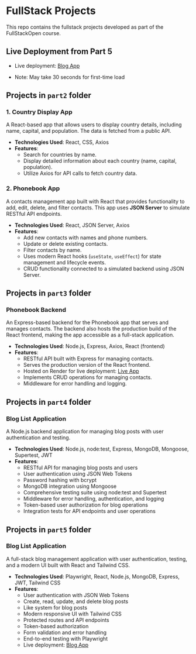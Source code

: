 # FullStack Projects
This repo contains the fullstack projects developed as part of the FullStackOpen course.

## Live Deployment from Part 5
  - Live deployment: [Blog App](https://blog-app-ipr7.onrender.com/)
  
  - Note: May take 30 seconds for first-time load 

## Projects in `part2` folder

### 1. Country Display App
A React-based app that allows users to display country details, including name, capital, and population. The data is fetched from a public API.
- **Technologies Used**: React, CSS, Axios
- **Features**:
  - Search for countries by name.
  - Display detailed information about each country (name, capital, population).
  - Utilize Axios for API calls to fetch country data.

### 2. Phonebook App
A contacts management app built with React that provides functionality to add, edit, delete, and filter contacts. This app uses **JSON Server** to simulate RESTful API endpoints.
- **Technologies Used**: React, JSON Server, Axios
- **Features**:
  - Add new contacts with names and phone numbers.
  - Update or delete existing contacts.
  - Filter contacts by name.
  - Uses modern React hooks (`useState`, `useEffect`) for state management and lifecycle events.
  - CRUD functionality connected to a simulated backend using JSON Server.

## Projects in `part3` folder

### Phonebook Backend
An Express-based backend for the Phonebook app that serves and manages contacts. The backend also hosts the production build of the React frontend, making the app accessible as a full-stack application.
- **Technologies Used**: Node.js, Express, Axios, React (frontend)
- **Features**:
  - RESTful API built with Express for managing contacts.
  - Serves the production version of the React frontend.
  - Hosted on Render for live deployment: [Live App](https://full-stack-5jvd.onrender.com)
  - Implements CRUD operations for managing contacts.
  - Middleware for error handling and logging.

## Projects in `part4` folder

### Blog List Application
A Node.js backend application for managing blog posts with user authentication and testing.
- **Technologies Used**: Node.js, node:test, Express, MongoDB, Mongoose, Supertest, JWT
- **Features**:
  - RESTful API for managing blog posts and users
  - User authentication using JSON Web Tokens
  - Password hashing with bcrypt
  - MongoDB integration using Mongoose
  - Comprehensive testing suite using node:test and Supertest
  - Middleware for error handling, authentication, and logging
  - Token-based user authorization for blog operations
  - Integration tests for API endpoints and user operations

## Projects in `part5` folder

### Blog List Application
A full-stack blog management application with user authentication, testing, and a modern UI built with React and Tailwind CSS.
- **Technologies Used**: Playwright, React, Node.js, MongoDB, Express, JWT, Tailwind CSS
- **Features**:
  - User authentication with JSON Web Tokens
  - Create, read, update, and delete blog posts
  - Like system for blog posts
  - Modern responsive UI with Tailwind CSS
  - Protected routes and API endpoints
  - Token-based authorization
  - Form validation and error handling
  - End-to-end testing with Playwright
  - Live deployment: [Blog App](https://blog-app-ipr7.onrender.com/)
